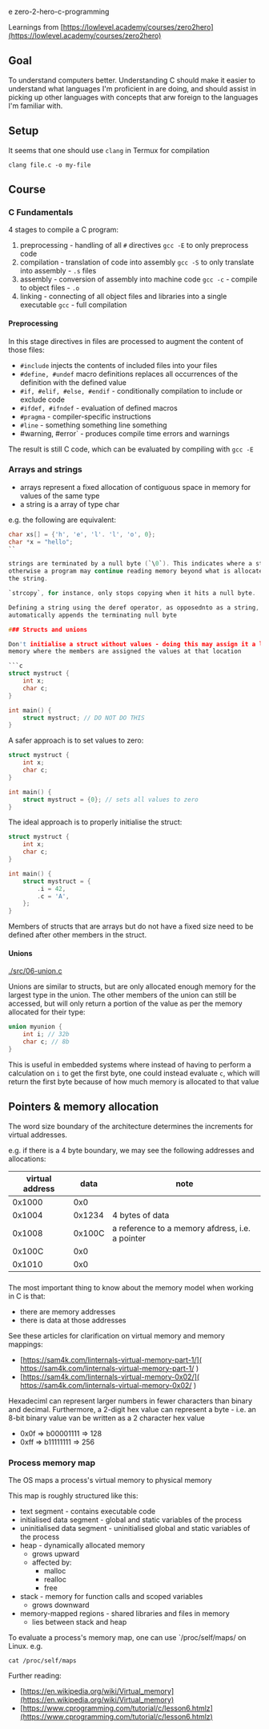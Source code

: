 e zero-2-hero-c-programming

Learnings from [https://lowlevel.academy/courses/zero2hero](https://lowlevel.academy/courses/zero2hero)

## Goal

To understand computers better. Understanding C should make it easier to
understand what languages I'm proficient in are doing, and should assist in
picking up other languages with concepts that arw foreign to the languages
I'm familiar with.

## Setup

It seems that one should use `clang` in Termux for compilation

```shell
clang file.c -o my-file
```

## Course

### C Fundamentals

4 stages to compile a C program:

1. preprocessing - handling of all `#` directives
    `gcc -E` to only preprocess code
2. compilation - translation of code into assembly
    `gcc -S` to only translate into assembly - `.s` files
3. assembly - conversion of assembly into machine code
    `gcc -c` - compile to object files - `.o`
4. linking - connecting of all object files and libraries into a single executable
    `gcc` - full compilation

#### Preprocessing

In this stage directives in files are processed to augment the content of those files:

- `#include` injects the contents of included files into your files
- `#define, #undef` macro definitions replaces all occurrences of the definition
    with the defined value
- `#if, #elif, #else, #endif` - conditionally compilation to include or exclude code
- `#ifdef, #ifndef` - evaluation of defined macros
- `#pragma` - compiler-specific instructions
- `#line` - something something line something
- #warning, #error` - produces compile time errors and warnings

The result is still C code, which can be evaluated by compiling with `gcc -E`

### Arrays and strings

- arrays represent a fixed allocation of contiguous space in memory for values
    of the same type
- a string is a array of type char

e.g. the following are equivalent:

```c
char xs[] = {'h', 'e', 'l'. 'l', 'o', 0};
char *x = "hello";
``

strings are terminated by a null byte (`\0`). This indicates where a string ends,
otherwise a program may continue reading memory beyond what is allocated for
the string.

`strcopy`, for instance, only stops copying when it hits a null byte.

Defining a string using the deref operator, as opposednto as a string,
automatically appends the terminating null byte

### Structs and unions

Don't initialise a struct without values - doing this may assign it a location in
memory where the members are assigned the values at that location

```c
struct mystruct {
    int x;
    char c;
}

int main() {
    struct mystruct; // DO NOT DO THIS
}
```

A safer approach is to set values to zero:

```c
struct mystruct {
    int x;
    char c;
}

int main() {
    struct mystruct = {0}; // sets all values to zero
}
```

The ideal approach is to properly initialise the struct:

```c
struct mystruct {
    int x;
    char c;
}

int main() {
    struct mystruct = {
        .i = 42,
        .c = 'A',
    };
}
```

Members of structs that are arrays but do not have a fixed size need to be
defined after other members in the struct.

#### Unions

[./src/06-union.c](./src/06-union.c)

Unions are similar to structs, but are only allocated enough memory for the
largest type in the union. The other members of the union can still be accessed,
but will only return a portion of the value as per the memory allocated for
their type:

```c
union myunion {
    int i; // 32b
    char c; // 8b
}
```

This is useful in embedded systems where instead of having to perform a
calculation on `i` to get the first byte, one could instead evaluate `c`,
which will return the first byte because of how much memory is allocated to
that value

## Pointers & memory allocation

The word size boundary of the architecture determines the increments for virtual
addresses.

e.g. if there is a 4 byte boundary, we may see the following addresses and allocations:

 | virtual address | data   | note                                            |
 | ---             | ---    | ---                                             |
 | 0x1000          | 0x0    |                                                 |
 | 0x1004          | 0x1234 | 4 bytes of data                                 |
 | 0x1008          | 0x100C | a reference to a memory afdress, i.e. a pointer |
 | 0x100C          | 0x0    |                                                 |
 | 0x1010          | 0x0    |                                                 |

###

The most important thing to know about the memory model when working in C is that:

- there are memory addresses
- there is data at those addresses

See these articles for clarification on virtual memory and memory mappings:

- [https://sam4k.com/linternals-virtual-memory-part-1/]( https://sam4k.com/linternals-virtual-memory-part-1/ )
- [https://sam4k.com/linternals-virtual-memory-0x02/]( https://sam4k.com/linternals-virtual-memory-0x02/ )

Hexadeciml can represent larger numbers in fewer characters than binary and decimal.
Furthermore, a 2-digit hex value can represent a byte - i.e. an 8-bit binary
value van be written as a 2 character hex value

- 0x0f => b00001111 => 128
- 0xff => b11111111 => 256

### Process memory map

The OS maps a process's virtual memory to physical memory

This map is roughly structured like this:

- text segment - contains executable code
- initialised data segment - global and static variables of the process
- uninitialised data segment - uninitialised global and static variables of the process
- heap - dynamically allocated memory
  - grows upward
  - affected by:
    - malloc
    - realloc
    - free
- stack - memory for function calls and scoped variables
  - grows downward
- memory-mapped regions - shared libraries and files in memory
  - lies between stack and heap

To evaluate a process's memory map, one can use `/proc/self/maps/ on Linux. e.g.

```shell
cat /proc/self/maps
```

Further reading:

- [https://en.wikipedia.org/wiki/Virtual_memory](https://en.wikipedia.org/wiki/Virtual_memory)
- [https://www.cprogramming.com/tutorial/c/lesson6.htmlz](https://www.cprogramming.com/tutorial/c/lesson6.htmlz)

